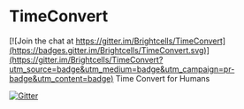 # TimeConvert

[![Join the chat at https://gitter.im/Brightcells/TimeConvert](https://badges.gitter.im/Brightcells/TimeConvert.svg)](https://gitter.im/Brightcells/TimeConvert?utm_source=badge&utm_medium=badge&utm_campaign=pr-badge&utm_content=badge)
Time Convert for Humans

[![Gitter](https://badges.gitter.im/Brightcells/TimeConvert.svg)](https://gitter.im/Brightcells/TimeConvert?utm_source=badge&utm_medium=badge&utm_campaign=pr-badge&utm_content=body_badge)
